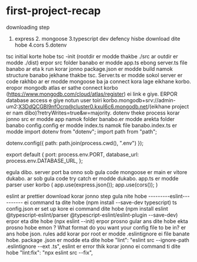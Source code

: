 # first-project-recap

downloading step

1. express 2. mongoose 3.typescript dev defency hisbe download dite hobe 4.cors 5.dotenv

tsc initial korte hobe tsc -init (rootdir er modde thakbe ./src ar outdir er modde ./dist) erpor src folder banabo er modde app.ts ebong server.ts file banabo ar eta k run korar jonno package.json er modde build namok structure banabo jekhane thakbe tsc. Server.ts er modde sokol server er code rakhbo ar er modde mongoose ba ja connect kora lage eikhane korbo. eropor mongodb atlas er sathe connect korbo (https://www.mongodb.com/cloud/atlas/register) ei link e giye. ERPOR database access e giye notun user toiri korbo.mongodb+srv://admin-um2:X3DdQCGBl9nfOcrp@cluster0.kxul6c6.mongodb.net/(eikhane project er nam dibo)?retryWrites=true&w=majority. dotenv theke process korar jonno src er modde app namok folder banabo.er modde arekta folder banabo config.config er modde index.ts namok file banabo.index.ts er modde
import dotenv from "dotenv";
import path from "path";

dotenv.config({ path: path.join(process.cwd(), ".env") });

export default {
port: process.env.PORT,
database_url: process.env.DATABASE_URL,
};

egula dibo. server port ba onno sob gula code mongoose er main er vitore dukabo. ar sob gula code try catch er modde dukabo. app.ts er modde parser user korbo (
app.use(express.json());
app.use(cors());
)

eslint ar prettier download korar jonno step gula nite hobe
---------eslint----------
ei command ta dite hobe (npm install --save-dev typescript) ts config.json er set up kore ei command dite hobe (npm install eslint @typescript-eslint/parser @typescript-eslint/eslint-plugin --save-dev)
erpor eta dite hobe (npx eslint --init) erpor prosno gular ans dite hobe ekta prosno hobe emon ? What format do you want your config file to be in? er ans hobe json. rules add korar por root er modde .eslintignore ei file banate hobe. package .json er modde eta dite hobe
"lint": "eslint src --ignore-path .eslintignore --ext .ts", eslint er error thik korar jonno ei command ti dite hobe
"lint:fix": "npx eslint src --fix",
